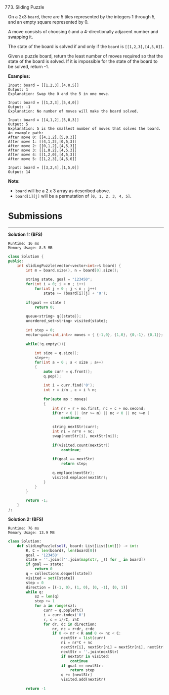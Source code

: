 773. Sliding Puzzle

On a 2x3 `board`, there are 5 tiles represented by the integers 1 through 5, and an empty square represented by 0.

A move consists of choosing `0` and a 4-directionally adjacent number and swapping it.

The state of the board is solved if and only if the `board` is `[[1,2,3],[4,5,0]]`.

Given a puzzle board, return the least number of moves required so that the state of the board is solved. If it is impossible for the state of the board to be solved, return -1.

**Examples:**
```
Input: board = [[1,2,3],[4,0,5]]
Output: 1
Explanation: Swap the 0 and the 5 in one move.
```
```
Input: board = [[1,2,3],[5,4,0]]
Output: -1
Explanation: No number of moves will make the board solved.
```
```
Input: board = [[4,1,2],[5,0,3]]
Output: 5
Explanation: 5 is the smallest number of moves that solves the board.
An example path:
After move 0: [[4,1,2],[5,0,3]]
After move 1: [[4,1,2],[0,5,3]]
After move 2: [[0,1,2],[4,5,3]]
After move 3: [[1,0,2],[4,5,3]]
After move 4: [[1,2,0],[4,5,3]]
After move 5: [[1,2,3],[4,5,0]]
```
```
Input: board = [[3,2,4],[1,5,0]]
Output: 14
```

**Note:**

* `board` will be a 2 x 3 array as described above.
* `board[i][j]` will be a permutation of `[0, 1, 2, 3, 4, 5]`.

# Submissions
---
**Solution 1: (BFS)**
```
Runtime: 16 ms
Memory Usage: 8.5 MB
```
```c++
class Solution {
public:
    int slidingPuzzle(vector<vector<int>>& board) {
        int m = board.size(), n = board[0].size();
        
        string state, goal = "123450";
        for(int i = 0; i < m ; i++)
            for(int j = 0 ; j < n ; j++)
                state += (board[i][j] + '0');
        
        if(goal == state )
            return 0;
        
        queue<string> q{{state}};
        unordered_set<string> visited{state};
        
        int step = 0;
        vector<pair<int,int>> moves = { {-1,0}, {1,0}, {0,-1}, {0,1}};
        
        while(!q.empty()){
            
            int size = q.size();
            step++;
            for(int a = 0 ; a < size ; a++)
            {
                auto curr = q.front(); 
                q.pop();
                
                int i = curr.find('0');
                int r = i/n , c = i % n;
                
                for(auto mo : moves)
                {
                    int nr = r + mo.first, nc = c + mo.second;
                    if(nr < 0 || (nr >= m) || nc < 0 || nc >=n )
                        continue;
                    
                    string nextStr(curr);
                    int ni = nr*n + nc;
                    swap(nextStr[i], nextStr[ni]);
                    
                    if(visited.count(nextStr))
                        continue;
                    
                    if(goal == nextStr)
                        return step;
                    
                    q.emplace(nextStr);
                    visited.emplace(nextStr);
                }
            }
        }
    
        return -1;
    }
};
```

**Solution 2: (BFS)**
```
Runtime: 76 ms
Memory Usage: 13.9 MB
```
```python
class Solution:
    def slidingPuzzle(self, board: List[List[int]]) -> int:
        R, C = len(board), len(board[0])
        goal = '123450'
        state = ''.join([''.join(map(str, _)) for _ in board])
        if goal == state: 
            return 0
        q = collections.deque([state])
        visited = set([state])
        step = 0
        direction = [(-1, 0), (1, 0), (0, -1), (0, 1)]
        while q:
            sz = len(q)
            step += 1
            for a in range(sz):
                curr = q.popleft()
                i = curr.index('0')
                r, c = i//C, i%C
                for dr, dc in direction:
                    nr, nc = r+dr, c+dc
                    if 0 <= nr < R and 0 <= nc < C:
                        nextStr = list(curr)
                        ni = nr*C + nc
                        nextStr[i], nextStr[ni] = nextStr[ni], nextStr[i]
                        nextStr = ''.join(nextStr)
                        if nextStr in visited:
                            continue
                        if goal == nextStr:
                            return step
                        q += [nextStr]
                        visited.add(nextStr)
    
        return -1
```